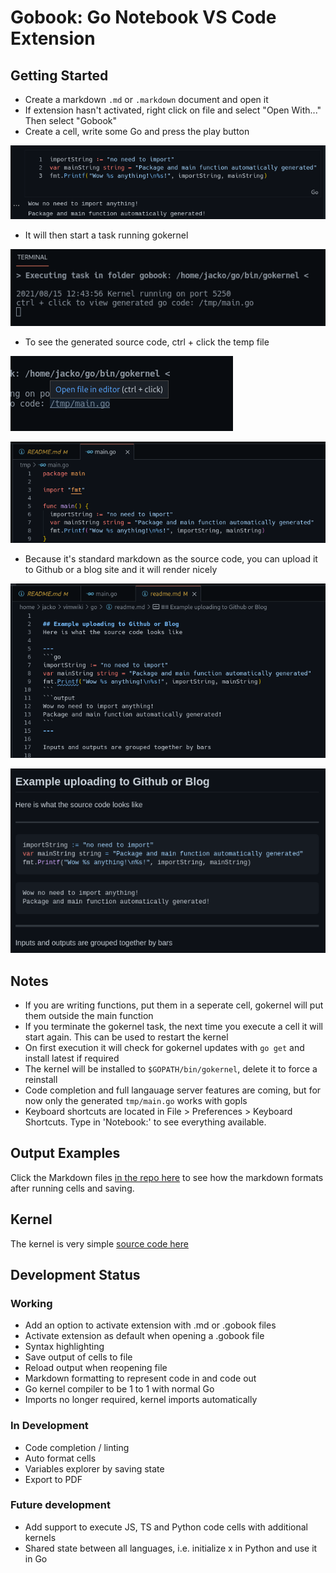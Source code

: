 
# Gobook: Go Notebook VS Code Extension

## Getting Started
- Create a markdown `.md` or `.markdown` document and open it
- If extension hasn't activated, right click on file and select "Open With..." Then select "Gobook"
- Create a cell, write some Go and press the play button

![gobookExample](images/r1.png)

- It will then start a task running gokernel

![task](images/r2.png)

- To see the generated source code, ctrl + click the temp file

![ctrlClick](images/r3.png)

![sourceCode](images/r4.png)

- Because it's standard markdown as the source code, you can upload it to Github or a blog site and it will render nicely

![github](images/r5.png)

![github](images/r6.png)

## Notes
- If you are writing functions, put them in a seperate cell, gokernel will put them outside the main function
- If you terminate the gokernel task, the next time you execute a cell it will start again. This can be used to restart the kernel
- On first execution it will check for gokernel updates with `go get` and install latest if required
- The kernel will be installed to `$GOPATH/bin/gokernel`, delete it to force a reinstall
- Code completion and full langauage server features are coming, but for now only the generated `tmp/main.go` works with gopls
- Keyboard shortcuts are located in File > Preferences > Keyboard Shortcuts. Type in 'Notebook:' to see everything available.

## Output Examples
Click the Markdown files [in the repo here](https://github.com/gobookdev/gobook-examples) to see how the markdown formats after running cells and saving.

## Kernel
The kernel is very simple [source code here](https://github.com/gobookdev/gokernel) 

## Development Status
### Working
- Add an option to activate extension with .md or .gobook files
- Activate extension as default when opening a .gobook file
- Syntax highlighting
- Save output of cells to file
- Reload output when reopening file
- Markdown formatting to represent code in and code out 
- Go kernel compiler to be 1 to 1 with normal Go
- Imports no longer required, kernel imports automatically

### In Development 
- Code completion / linting
- Auto format cells
- Variables explorer by saving state
- Export to PDF

### Future development
- Add support to execute JS, TS and Python code cells with additional kernels
- Shared state between all languages, i.e. initialize x in Python and use it in Go
